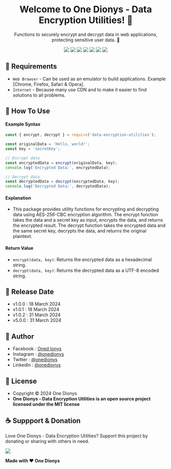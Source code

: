 <h1 align="center">Welcome to One Dionys - Data Encryption Utilities! 👋 </h1>

<p align="center">Functions to securely encrypt and decrypt data in web applications, protecting sensitive user data. 💖 </p>

<p align="center">
<img src="https://img.shields.io/github/contributors/onedionys/onedionys-data-encryption-utilities?style=flat-square">
<img src="https://img.shields.io/github/issues/onedionys/onedionys-data-encryption-utilities?style=flat-square">
<img src="https://img.shields.io/github/stars/onedionys/onedionys-data-encryption-utilities?style=flat-square"> 
<img src="https://img.shields.io/github/forks/onedionys/onedionys-data-encryption-utilities?style=flat-square">
<img src="https://img.shields.io/github/last-commit/onedionys/onedionys-data-encryption-utilities.svg?style=flat-square">
<img src="https://img.shields.io/github/languages/code-size/onedionys/onedionys-data-encryption-utilities?style=flat-square">
<img src="https://img.shields.io/github/license/onedionys/onedionys-data-encryption-utilities?style=flat-square">
</p>

## 💾 Requirements

* `Web Browser` - Can be used as an emulator to build applications. Example [Chrome, Firefox, Safari & Opera].
* `Internet` - Because many use CDN and to make it easier to find solutions to all problems.

## 🎯 How To Use

#### Example Syntax

```javascript
const { encrypt, decrypt } = require('data-encryption-utilities');

const originalData = 'Hello, world!';
const key = 'secretKey';

// Encrypt data
const encryptedData = encrypt(originalData, key);
console.log('Encrypted Data:', encryptedData);

// Decrypt data
const decryptedData = decrypt(encryptedData, key);
console.log('Decrypted Data:', decryptedData);
```

#### Explanation

* This package provides utility functions for encrypting and decrypting data using AES-256-CBC encryption algorithm. The encrypt function takes the data and a secret key as input, encrypts the data, and returns the encrypted result. The decrypt function takes the encrypted data and the same secret key, decrypts the data, and returns the original plaintext.

#### Return Value

* `encrypt(data, key)`: Returns the encrypted data as a hexadecimal string.
* `decrypt(data, key)`: Returns the decrypted data as a UTF-8 encoded string.

## 📆 Release Date

* v1.0.0 : 18 March 2024
* v1.0.1 : 18 March 2024
* v1.0.2 : 31 March 2024
* v5.0.0 : 31 March 2024

## 🧑 Author

* Facebook : <a href="https://www.facebook.com/theonedionys"> Oned Ionys</a>
* Instagram : <a href="https://www.instagram.com/onedionys/"> @onedionys</a>
* Twitter : <a href="https://twitter.com/onedionys"> @onedionys</a>
* LinkedIn :  <a href="https://www.linkedin.com/in/onedionys/"> @onedionys</a>

## 📝 License

* Copyright © 2024 One Dionys
* **One Dionys - Data Encryption Utilities is an open source project licensed under the MIT license**

## ☕️ Suppport & Donation

Love One Dionys - Data Encryption Utilities? Support this project by donating or sharing with others in need.

<a href="https://www.buymeacoffee.com/onedionys"><img src="https://img.shields.io/badge/Buy_Me_A_Coffee-FFDD00?style=for-the-badge&logo=buy-me-a-coffee&logoColor=black"/> </a>

**Made with ❤️ One Dionys**
